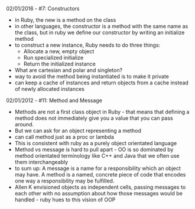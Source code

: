 02/01/2016 - #7: Constructors
  - in Ruby, the new is a method on the class
  - in other languages, the constructor is a method with the same name as the class, but in ruby we define our constructor by writing an initialize method
  - to construct a new instance, Ruby needs to do three things:
    - Allocate a new, empty object
    - Run specialized initialize
    - Return the initialized instance
  - What are cartesian and polar and singleton?
  - way to avoid the method being instantiated is to make it private
- can keep a cache of instances and return objects from a cache instead of newly allocated instances

02/01/2012 - #11: Method and Message
  - Methods are not a first class object in Ruby - that means that defining a method does not immediately give you a value that you can pass around.
  - But we can ask for an object representing a method
  - can call method just as a proc or lambda
  - This is consistent with ruby as a purely object orientated language
  - Method vs message is hard to pull apart -  OO is so dominated by method orientated terminology like C++ and Java that we often use them interchangeably
  - to sum up: A message is a name for a responsibility which an object may have. A method is a named, concrete piece of code that encodes one way a responsibility may be fulfilled.
  - Allen K envisioned objects as independent cells, passing messages to each other with no assumption about how those messages would be handled - ruby hues to this vision of OOP
